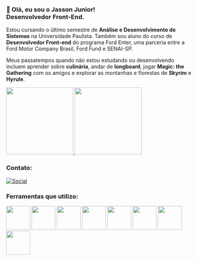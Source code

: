 ### 👋 Olá, eu sou o Jasson Junior! <br> Desenvolvedor Front-End.

Estou cursando o último semestre de **Análise e Desenvolvimento de Sistemas** na Universidade Paulista. Também sou aluno do curso de **Desenvolvedor Front-end** do programa Ford Enter, uma parceria entre a Ford Motor Company Brasil, Ford Fund e SENAI-SP.

Meus passatempos quando não estou estudando ou desenvolvendo incluem aprender sobre **culinária**, andar de **longboard**, jogar **Magic: the Gathering** com os amigos e explorar as montanhas e florestas de **Skyrim** e **Hyrule**.

<div>
  <a href="https://github.com/JassonJr">
    <img height="180em" src="https://github-readme-stats.vercel.app/api?username=JassonJr&show_icons=true&theme=tokyonight">
    <img height="180em" src="https://github-readme-stats.vercel.app/api/top-langs/?username=JassonJr&layout=compact&langs-count=168&theme=tokyonight">
  </a>
</div>

### Contato:
[![Social](https://img.shields.io/badge/LinkedIn-0077B5?style=for-the-badge&logo=linkedin&logoColor=white)](https://www.linkedin.com/in/jasson-jr-sa/)

<h3>Ferramentas que utilizo:</h3>
<div display="inline-block">
  <img height="64rem" src="https://cdn.jsdelivr.net/gh/devicons/devicon/icons/git/git-original.svg">
  <img height="64rem" src="https://cdn.jsdelivr.net/gh/devicons/devicon/icons/github/github-original.svg">
  <img height="64rem" src="https://cdn.jsdelivr.net/gh/devicons/devicon/icons/javascript/javascript-original.svg">
  <img height="64rem" src="https://cdn.jsdelivr.net/gh/devicons/devicon/icons/html5/html5-original.svg">
  <img height="64rem" src="https://cdn.jsdelivr.net/gh/devicons/devicon/icons/css3/css3-original.svg">
  <img height="64rem" src="https://cdn.jsdelivr.net/gh/devicons/devicon/icons/nodejs/nodejs-original.svg">
  <img height="64rem" src="https://cdn.jsdelivr.net/gh/devicons/devicon/icons/figma/figma-original.svg">
  <img height="64rem" src="https://cdn.jsdelivr.net/gh/devicons/devicon/icons/vscode/vscode-original.svg">
</div>

<!--
**JassonJr/JassonJr** is a ✨ _special_ ✨ repository because its `README.md` (this file) appears on your GitHub profile.

Here are some ideas to get you started:

- 🔭 I’m currently working on ...
- 🌱 I’m currently learning ...
- 👯 I’m looking to collaborate on ...
- 🤔 I’m looking for help with ...
- 💬 Ask me about ...
- 📫 How to reach me: ...
- 😄 Pronouns: ...
- ⚡ Fun fact: ...
-->
